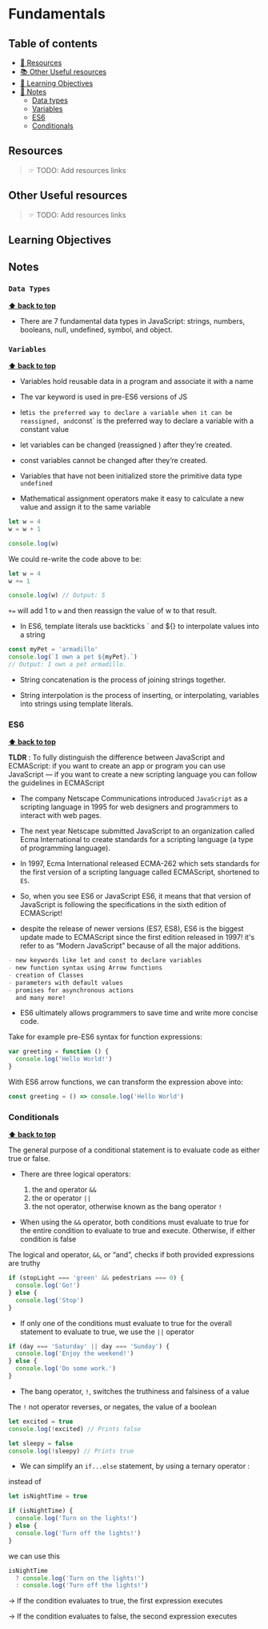 # Fundamentals

## Table of contents

- [📖 Resources](#resources)
- [📚 Other Useful resources](#other-useful-resources)
- [🎯 Learning Objectives](#learning-objectives)
- [📝 Notes](#notes)
  - [Data types](#data-types)
  - [Variables](#variables)
  - [ES6](#es6)
  - [Conditionals](#conditionals)

## Resources

> ☞ TODO: Add resources links

## Other Useful resources

> ☞ TODO: Add resources links

## Learning Objectives

## Notes

### `Data Types`

**[⬆ back to top](#table-of-contents)**

- There are 7 fundamental data types in JavaScript: strings, numbers, booleans, null, undefined, symbol, and object.

### `Variables`

**[⬆ back to top](#table-of-contents)**

- Variables hold reusable data in a program and associate it with a name

- The var keyword is used in pre-ES6 versions of JS

- let`is the preferred way to declare a variable when it can be reassigned, and`const` is the preferred way to declare a variable with a constant value

- let variables can be changed (reassigned ) after they’re created.
- const variables cannot be changed after they’re created.

- Variables that have not been initialized store the primitive data type `undefined`

- Mathematical assignment operators make it easy to calculate a new value and assign it to the same variable

```js
let w = 4
w = w + 1

console.log(w)
```

We could re-write the code above to be:

```js
let w = 4
w += 1

console.log(w) // Output: 5
```

`+=` will add 1 to `w` and then reassign the value of w to that result.

- In ES6, template literals use backticks ` and ${} to interpolate values into a string

```js
const myPet = 'armadillo'
console.log(`I own a pet ${myPet}.`)
// Output: I own a pet armadillo.
```

- String concatenation is the process of joining strings together.

- String interpolation is the process of inserting, or interpolating, variables into strings using template literals.

### ES6

**[⬆ back to top](#table-of-contents)**

**TLDR** : To fully distinguish the difference between JavaScript and ECMAScript: if you want to create an app or program you can use JavaScript — if you want to create a new scripting language you can follow the guidelines in ECMAScript

- The company Netscape Communications introduced `JavaScript` as a scripting language in 1995 for web designers and programmers to interact with web pages.

- The next year Netscape submitted JavaScript to an organization called Ecma International to create standards for a scripting language (a type of programming language).

- In 1997, Ecma International released ECMA-262 which sets standards for the first version of a scripting language called ECMAScript, shortened to `ES`.

- So, when you see ES6 or JavaScript ES6, it means that that version of JavaScript is following the specifications in the sixth edition of ECMAScript!

- despite the release of newer versions (ES7, ES8), ES6 is the biggest update made to ECMAScript since the first edition released in 1997! it's refer to as “Modern JavaScript” because of all the major additions.

```md
- new keywords like let and const to declare variables
- new function syntax using Arrow functions
- creation of Classes
- parameters with default values
- promises for asynchronous actions
  and many more!
```

- ES6 ultimately allows programmers to save time and write more concise code.

Take for example pre-ES6 syntax for function expressions:

```js
var greeting = function () {
  console.log('Hello World!')
}
```

With ES6 arrow functions, we can transform the expression above into:

```js
const greeting = () => console.log('Hello World')
```

### Conditionals

**[⬆ back to top](#table-of-contents)**

The general purpose of a conditional statement is to evaluate code as either true or false.

- There are three logical operators:

  1. the and operator `&&`
  2. the or operator `||`
  3. the not operator, otherwise known as the bang operator `!`

- When using the `&&` operator, both conditions must evaluate to true for the entire condition to evaluate to true and execute. Otherwise, if either condition is false

The logical and operator, `&&`, or “and”, checks if both provided expressions are truthy

```js
if (stopLight === 'green' && pedestrians === 0) {
  console.log('Go!')
} else {
  console.log('Stop')
}
```

- If only one of the conditions must evaluate to true for the overall statement to evaluate to true, we use the `||` operator

```js
if (day === 'Saturday' || day === 'Sunday') {
  console.log('Enjoy the weekend!')
} else {
  console.log('Do some work.')
}
```

- The bang operator, `!`, switches the truthiness and falsiness of a value

The `!` not operator reverses, or negates, the value of a boolean

```js
let excited = true
console.log(!excited) // Prints false

let sleepy = false
console.log(!sleepy) // Prints true
```

- We can simplify an `if...else` statement, by using a ternary operator :

instead of

```js
let isNightTime = true

if (isNightTime) {
  console.log('Turn on the lights!')
} else {
  console.log('Turn off the lights!')
}
```

we can use this

```js
isNightTime
  ? console.log('Turn on the lights!')
  : console.log('Turn off the lights!')
```

-> If the condition evaluates to true, the first expression executes

-> If the condition evaluates to false, the second expression executes
